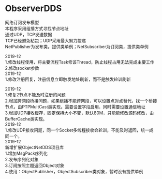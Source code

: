 # ObserverDDS
网络订阅发布模型  
本程序采用组播方式寻找节点地址  
通过UDP，TCP发送数据  
TCP已经避免粘包；UDP采用最大努力投递  
NetPublisher为发布类，提供类单例；NetSubscriber为订阅类，提供类单例  

2019-12  
  1.修改线程使用，将主要流程Task修该Thread，防止线程占用无法完成主要工作  
  2.修改socket参数  
2019-12  
  1.修改注册回复，注册信息立即触发地址刷新，而不是触发轮训刷新  
  
  2019-12  
  1.修复2节点不能及时注册的问题  
  2.增加跨网段桥接问题，如果组播不能跨网段，可以设置点对点替代，找一个桥接节点，由PTPMultCast类实现，需要设置字段启用，同时需要设置通信地址  
  3.增加UDP接收缓存，固定保持大小不变，默认80M，只能能修改源码修改，由BufferCache类实现。   
  2019-12  
  1.修改UDP接收问题，同一个Socket多线程接收会轮训，不能及时返回，统一成同一个。  
  2019-12  
   新增扩展ObjectNetDDS项目库  
   1.增加MsgPack序列化  
   2.发布序列化对象  
   3.订阅按照主题返回Object对象  
   4.使用：ObjectPublisher，ObjectSubscriber类对象，暂时没有提供单例
   